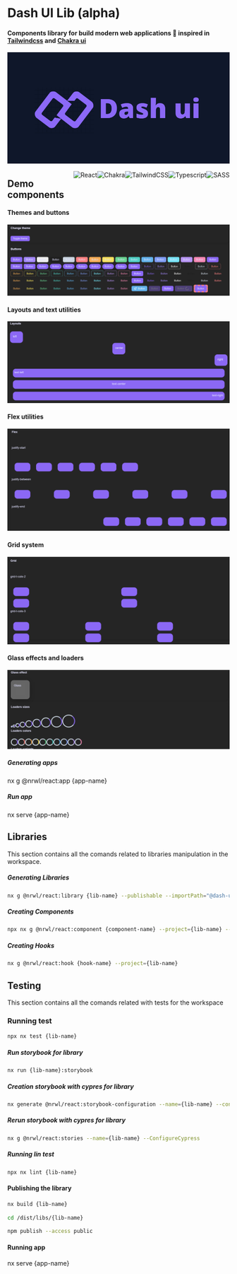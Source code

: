 # Dash UI Lib (alpha)

#### Components library for build modern web applications :metal: inspired in [Tailwindcss](https://tailwindcss.com/) and [Chakra ui](https://chakra-ui.com/)

![Dash UI](https://github.com/DashReact/dash-ui/blob/main/media/icon.png?raw=true)

<img style="float: right;" title="SASS" src="https://img.shields.io/badge/Sass-CC6699?style=for-the-badge&logo=sass&logoColor=white">

<img style="float: right;" title="Typescript" src="https://img.shields.io/badge/TypeScript-007ACC?style=for-the-badge&logo=typescript&logoColor=white">

<img style="float: right;" title="TailwindCSS" src="https://img.shields.io/badge/Tailwind_CSS-38B2AC?style=for-the-badge&logo=tailwind-css&logoColor=white">

<img style="float: right;" title="Chakra" src="https://img.shields.io/badge/chakra-%234ED1C5.svg?style=for-the-badge&logo=chakraui&logoColor=white">

<img style="float: right;" title="React" src="https://img.shields.io/badge/React-20232A?style=for-the-badge&logo=react&logoColor=61DAFB">

## Demo components

#### Themes and buttons

![Dash UI](https://github.com/DashReact/dash-ui/blob/main/media/demo/themes-btns.png?raw=true)

#### Layouts and text utilities

![Dash UI](https://github.com/DashReact/dash-ui/blob/main/media/demo/layouts-text.png?raw=true)

#### Flex utilities

![Dash UI](https://github.com/DashReact/dash-ui/blob/main/media/demo/flex.png?raw=true)

#### Grid system

![Dash UI](https://github.com/DashReact/dash-ui/blob/main/media/demo/grid.png?raw=true)

#### Glass effects and loaders

![Dash UI](https://github.com/DashReact/dash-ui/blob/main/media/demo/glass-loaders.png?raw=true)

##### Generating apps

nx g @nrwl/react:app {app-name}

##### Run app

nx serve {app-name}

## Libraries

This section contains all the comands related to libraries manipulation in the workspace.

##### Generating Libraries

```bash
nx g @nrwl/react:library {lib-name} --publishable --importPath="@dash-ui-lib/{lib-name}" --tags="components,ts,dash-ui,react,react-native,js,sass"
```

##### Creating Components

```bash
npx nx g @nrwl/react:component {component-name} --project={lib-name} --export
```

##### Creating Hooks

```bash
nx g @nrwl/react:hook {hook-name} --project={lib-name}
```

## Testing

This section contains all the comands related with tests for the workspace

### Running test

```bash
npx nx test {lib-name}
```

##### Run storybook for library

```bash
nx run {lib-name}:storybook
```

##### Creation storybook with cypres for library

```bash
nx generate @nrwl/react:storybook-configuration --name={lib-name} --configureCypress --tsConfiguration=true
```

##### Rerun storybook with cypres for library

```bash
nx g @nrwl/react:stories --name={lib-name} --ConfigureCypress
```

##### Running lin test

```bash
npx nx lint {lib-name}
```

#### Publishing the library

```bash
nx build {lib-name}
```

```bash
cd /dist/libs/{lib-name}
```

```bash
npm publish --access public
```

#### Running app

nx serve {app-name}
